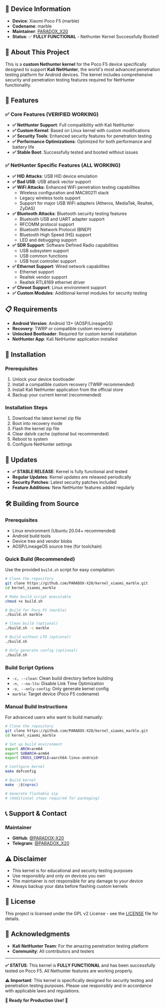 
## 📱 Device Information

- **Device**: Xiaomi Poco F5 (marble)
- **Codename**: marble
- **Maintainer**: [PARADOX_X20](https://github.com/PARADOX-X20)
- **Status**: ✅ **FULLY FUNCTIONAL** - Nethunter Kernel Successfully Booted!

## 🎯 About This Project

This is a **custom Nethunter kernel** for the Poco F5 device specifically designed to support **Kali NetHunter**, the world's most advanced penetration testing platform for Android devices. The kernel includes comprehensive security and penetration testing features required for NetHunter functionality.

## 🔧 Features

### ✅ Core Features (VERIFIED WORKING)
- **✅ NetHunter Support**: Full compatibility with Kali NetHunter
- **✅ Custom Kernel**: Based on Linux kernel with custom modifications
- **✅ Security Tools**: Enhanced security features for penetration testing
- **✅ Performance Optimizations**: Optimized for both performance and battery life
- **✅ Stable Boot**: Successfully tested and booted without issues

### ✅ NetHunter Specific Features (ALL WORKING)
- **✅ HID Attacks**: USB HID device emulation
- **✅ Bad USB**: USB attack vector support
- **✅ WiFi Attacks**: Enhanced WiFi penetration testing capabilities
  - Wireless configuration and MAC80211 stack
  - Legacy wireless tools support
  - Support for major USB WiFi adapters (Atheros, MediaTek, Realtek, ZyDAS)
- **✅ Bluetooth Attacks**: Bluetooth security testing features
  - Bluetooth USB and UART adapter support
  - RFCOMM protocol support
  - Bluetooth Network Protocol (BNEP)
  - Bluetooth High Speed (HS) support
  - LED and debugging support
- **✅ SDR Support**: Software Defined Radio capabilities
  - USB subsystem support
  - USB common functions
  - USB host controller support
- **✅ Ethernet Support**: Wired network capabilities
  - Ethernet support
  - Realtek vendor support
  - Realtek RTL8169 ethernet driver
- **✅ Chroot Support**: Linux environment support
- **✅ Custom Modules**: Additional kernel modules for security testing

## 📋 Requirements

- **Android Version**: Android 13+ (AOSP/LineageOS)
- **Recovery**: TWRP or compatible custom recovery
- **Unlocked Bootloader**: Required for custom kernel installation
- **NetHunter App**: Kali NetHunter application installed

## 🚀 Installation

### Prerequisites
1. Unlock your device bootloader
2. Install a compatible custom recovery (TWRP recommended)
3. Install Kali NetHunter application from the official store
4. Backup your current kernel (recommended)

### Installation Steps
1. Download the latest kernel zip file
2. Boot into recovery mode
3. Flash the kernel zip file
4. Clear dalvik cache (optional but recommended)
5. Reboot to system
6. Configure NetHunter settings

## 🔄 Updates

- **✅ STABLE RELEASE**: Kernel is fully functional and tested
- **Regular Updates**: Kernel updates are released periodically
- **Security Patches**: Latest security patches included
- **Feature Additions**: New NetHunter features added regularly

## 🛠️ Building from Source

### Prerequisites
- Linux environment (Ubuntu 20.04+ recommended)
- Android build tools
- Device tree and vendor blobs
- AOSP/LineageOS source tree (for toolchain)

### Quick Build (Recommended)
Use the provided `build.sh` script for easy compilation:

```bash
# Clone the repository
git clone https://github.com/PARADOX-X20/kernel_xiaomi_marble.git
cd kernel_xiaomi_marble

# Make build script executable
chmod +x build.sh

# Build for Poco F5 (marble)
./build.sh marble

# Clean build (optional)
./build.sh -c marble

# Build without LTO (optional)
./build.sh

# Only generate config (optional)
./build.sh
```

### Build Script Options
- `-c, --clean`: Clean build directory before building
- `-n, --no-lto`: Disable Link Time Optimization
- `-o, --only-config`: Only generate kernel config
- `marble`: Target device (Poco F5 codename)

### Manual Build Instructions
For advanced users who want to build manually:

```bash
# Clone the repository
git clone https://github.com/PARADOX-X20/kernel_xiaomi_marble.git
cd kernel_xiaomi_marble

# Set up build environment
export ARCH=arm64
export SUBARCH=arm64
export CROSS_COMPILE=aarch64-linux-android-

# Configure kernel
make defconfig

# Build kernel
make -j$(nproc)

# Generate flashable zip
# (Additional steps required for packaging)
```

## 📞 Support & Contact

### Maintainer
- **GitHub**: [@PARADOX-X20](https://github.com/PARADOX-X20)
- **Telegram**: [@PARADOX_X20](https://t.me/PARADOX_X20)

## ⚠️ Disclaimer

- This kernel is for educational and security testing purposes
- Use responsibly and only on devices you own
- The maintainer is not responsible for any damage to your device
- Always backup your data before flashing custom kernels

## 📄 License

This project is licensed under the GPL v2 License - see the [LICENSE](LICENSE) file for details.

## 🙏 Acknowledgments

- **Kali NetHunter Team**: For the amazing penetration testing platform
- **Community**: All contributors and testers

---

**✅ STATUS**: This kernel is **FULLY FUNCTIONAL** and has been successfully tested on Poco F5. All Nethunter features are working properly.

**⚠️ Important**: This kernel is specifically designed for security testing and penetration testing purposes. Please use responsibly and in accordance with applicable laws and regulations.

**🚀 Ready for Production Use!** 🎉
